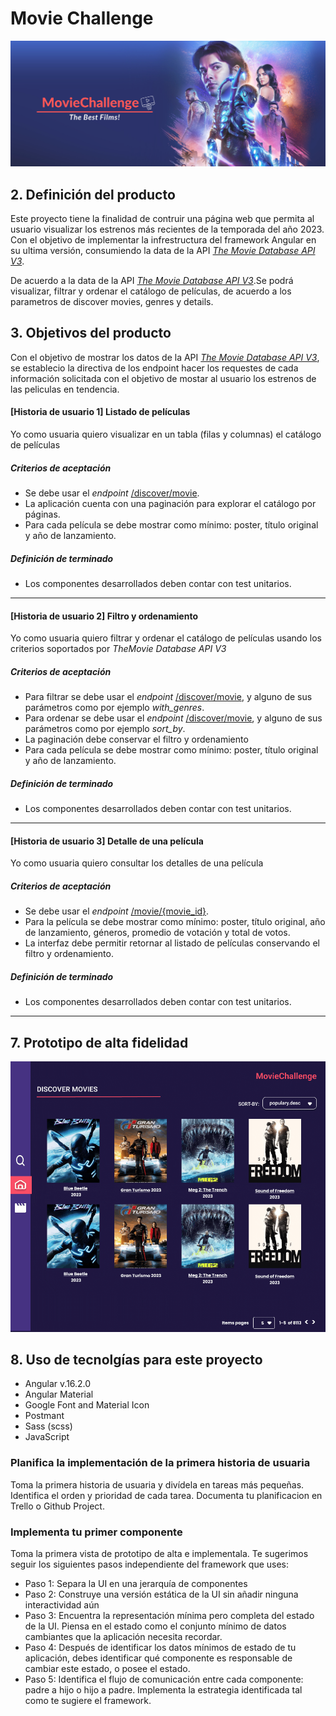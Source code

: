 # Movie Challenge

![Alt text](angular-movie-challenge/src/assets/banner.png)

## 2. Definición del producto

Este proyecto tiene la finalidad de contruir una página web que permita al usuario visualizar los estrenos más recientes de la temporada del año 2023. Con el objetivo de implementar la infrestructura del framework Angular en su ultima versión, consumiendo la data de la API [_The Movie Database API V3_](https://developer.themoviedb.org/docs).

De acuerdo a la data de la API [_The Movie Database API V3_](https://developer.themoviedb.org/docs).Se podrá visualizar, filtrar y ordenar el catálogo de películas, de acuerdo a los parametros de discover movies, genres y details.

## 3. Objetivos del producto

Con el objetivo de mostrar los datos de la API [_The Movie Database API V3_](https://developer.themoviedb.org/docs), se establecio la directiva de los endpoint hacer los requestes de cada información solicitada con el objetivo de mostar al usuario los estrenos de las peliculas en tendencia.


#### [Historia de usuario 1] Listado de películas

Yo como usuaria quiero visualizar en un tabla (filas y columnas) el catálogo de películas

##### Criterios de aceptación

- Se debe usar el _endpoint_ [/discover/movie](https://developer.themoviedb.org/reference/discover-movie).
- La aplicación cuenta con una paginación para explorar el catálogo por páginas.
- Para cada película se debe mostrar como mínimo:
poster, título original y año de lanzamiento.

##### Definición de terminado

- Los componentes desarrollados deben contar con test unitarios.

---

#### [Historia de usuario 2] Filtro y ordenamiento

Yo como usuaria quiero filtrar y ordenar el catálogo de películas usando
los criterios soportados por _TheMovie Database API V3_

##### Criterios de aceptación

- Para filtrar se debe usar el _endpoint_
[/discover/movie](https://developer.themoviedb.org/reference/discover-movie),
y alguno de sus parámetros como por ejemplo _with_genres_.
- Para ordenar se debe usar el _endpoint_
[/discover/movie](https://developer.themoviedb.org/reference/discover-movie),
y alguno de sus parámetros como por ejemplo _sort_by_.
- La paginación debe conservar el filtro y ordenamiento
- Para cada película se debe mostrar como mínimo:
poster, título original y año de lanzamiento.

##### Definición de terminado

- Los componentes desarrollados deben contar con test unitarios.

---

#### [Historia de usuario 3] Detalle de una película

Yo como usuaria quiero consultar los detalles de una película

##### Criterios de aceptación

- Se debe usar el _endpoint_
[/movie/{movie_id}](https://developer.themoviedb.org/reference/movie-details).
- Para la película se debe mostrar como mínimo: poster, título original,
año de lanzamiento, géneros, promedio de votación y total de votos.
- La interfaz debe permitir retornar al listado de películas conservando
el filtro y ordenamiento.

##### Definición de terminado

- Los componentes desarrollados deben contar con test unitarios.

---

## 7. Prototipo de alta fidelidad 

![Alt text](angular-movie-challenge/src/assets/PA-MOVIE.gif)

## 8. Uso de tecnolgías para este proyecto

* Angular v.16.2.0
* Angular Material
* Google Font and Material Icon
* Postmant
* Sass (scss)
* JavaScript


### Planifica la implementación de la primera historia de usuaria

Toma la primera historia de usuaria y
divídela en tareas más pequeñas. Identifica
el orden y prioridad de cada tarea.
Documenta tu planificacion en Trello o Github Project.

### Implementa tu primer componente

Toma la primera vista de prototipo de alta e implementala.
Te sugerimos seguir los siguientes
pasos independiente del framework  que uses:

- Paso 1: Separa la UI en una jerarquía de componentes
- Paso 2: Construye una versión estática de la UI sin añadir ninguna
interactividad aún
- Paso 3: Encuentra la representación mínima pero completa del estado de la UI.
Piensa en el estado como el conjunto mínimo de datos cambiantes que
la aplicación necesita recordar.
- Paso 4: Después de identificar los datos mínimos de estado de tu aplicación,
debes identificar qué componente es responsable de cambiar este estado,
o posee el estado.
- Paso 5: Identifica el flujo de comunicación entre cada componente:
padre a hijo o hijo a padre. Implementa la estrategia identificada tal como
te sugiere el framework.

